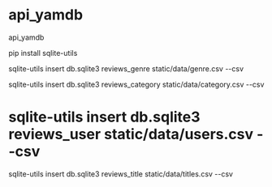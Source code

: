 # api_yamdb
api_yamdb

pip install sqlite-utils

sqlite-utils insert db.sqlite3 reviews_genre static/data/genre.csv --csv

sqlite-utils insert db.sqlite3 reviews_category static/data/category.csv --csv

# sqlite-utils insert db.sqlite3 reviews_user static/data/users.csv --csv

sqlite-utils insert db.sqlite3 reviews_title static/data/titles.csv --csv
